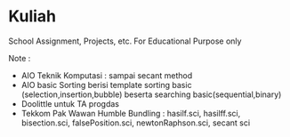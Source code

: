 # Kuliah 
School Assignment, Projects, etc. For Educational Purpose only

Note : 
- AIO Teknik Komputasi : sampai secant method
- AIO basic Sorting berisi template sorting basic (selection,insertion,bubble) beserta searching basic(sequential,binary)
- Doolittle untuk TA progdas
- Tekkom Pak Wawan Humble Bundling : hasilf.sci, hasilff.sci, bisection.sci, falsePosition.sci, newtonRaphson.sci, secant sci
